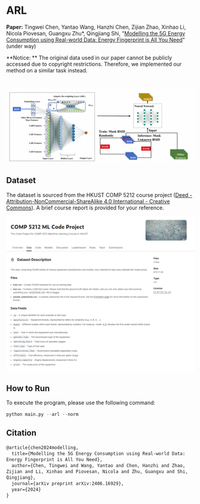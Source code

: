 # ARL

**Paper:** Tingwei Chen, Yantao Wang, Hanzhi Chen, Zijian Zhao, Xinhao Li, Nicola Piovesan, Guangxu Zhu*, Qingjiang Shi, "[Modelling the 5G Energy Consumption using Real-world Data: Energy Fingerprint is All You Need](https://arxiv.org/abs/2406.16929)" (under way)

**Notice: ** The original data used in our paper cannot be publicly accessed due to copyright restrictions. Therefore, we implemented our method on a similar task instead.

![](./img/main.png)
=======


## Dataset

The dataset is sourced from the HKUST COMP 5212 course project ([Deed - Attribution-NonCommercial-ShareAlike 4.0 International - Creative Commons](https://creativecommons.org/licenses/by-nc-sa/4.0/)). A brief course report is provided for your reference.

![](./img/data.png)



## How to Run

To execute the program, please use the following command:

```python
python main.py --arl --norm
```



## Citation

```
@article{chen2024modelling,
  title={Modelling the 5G Energy Consumption using Real-world Data: Energy Fingerprint is All You Need},
  author={Chen, Tingwei and Wang, Yantao and Chen, Hanzhi and Zhao, Zijian and Li, Xinhao and Piovesan, Nicola and Zhu, Guangxu and Shi, Qingjiang},
  journal={arXiv preprint arXiv:2406.16929},
  year={2024}
}
```

